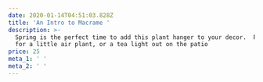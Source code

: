 ```yaml
---
date: 2020-01-14T04:51:03.828Z
title: 'An Intro to Macrame '
description: >-
  Spring is the perfect time to add this plant hanger to your decor.  Perfect
  for a little air plant, or a tea light out on the patio 
price: 25
meta_1: ' '
meta_2: ' '
---
```


